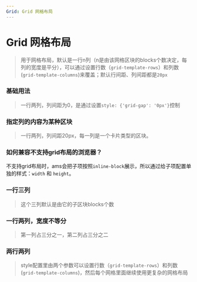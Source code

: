 ```yaml
---
Grid: Grid 网格布局
---
```

# Grid 网格布局

>用于网格布局，默认是一行n列（n是由该网格区块的blocks个数决定，每列的宽度是平分），可以通过设置行数（`grid-template-rows`）和列数(`grid-template-columns`)来覆盖；默认行间距、列间距都是`20px`

### 基础用法

> 一行两列，列间距为0，是通过设置`style: {'grid-gap': '0px'}`控制

<ClientOnly>
<block-grid-demo blockName="defaultGrid" onlineDemo="https://codepen.io/w3cmark/pen/eYOjPWo"/>
</ClientOnly>

### 指定列的内容为某种区块

> 一行两列，列间距20px，每一列是一个卡片类型的区块。

<ClientOnly>
<block-grid-demo blockName="cardCloumnGrid" onlineDemo="https://codepen.io/w3cmark/pen/JjPBmJd"/>
</ClientOnly>

### 如何兼容不支持grid布局的浏览器？<Badge text="0.20.7+"/>

不支持grid布局时，ams会把子项按照`inline-block`展示，所以通过给子项配置单独的样式：`width` 和 `height`。

<ClientOnly>
<block-grid-demo blockName="unsupportGrid" onlineDemo="https://codepen.io/w3cmark/pen/qBBQbJW"/>
</ClientOnly>

### 一行三列

> 这个三列默认是由它的子区块blocks个数

<ClientOnly>
<block-grid-demo blockName="grid3" onlineDemo="https://codepen.io/w3cmark/pen/RwbBegp"/>
</ClientOnly>

### 一行两列，宽度不等分

> 第一列占三分之一，第二列占三分之二

<ClientOnly>
<block-grid-demo blockName="grid4" onlineDemo="https://codepen.io/w3cmark/pen/BaBPqZJ"/>
</ClientOnly>

### 两行两列

> style配置里由两个参数可以设置行数（`grid-template-rows`）和列数(`grid-template-columns`)，然后每个网格里面继续使用更复杂的网格布局

<ClientOnly>
<block-grid-demo blockName="grid5" onlineDemo="https://codepen.io/w3cmark/pen/XWrBxgv"/>
</ClientOnly>



